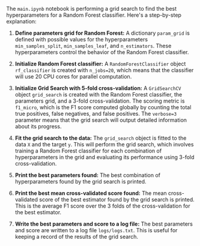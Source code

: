 The `main.ipynb` notebook is performing a grid search to find the best hyperparameters for a Random Forest classifier. Here's a step-by-step explanation:

1. **Define parameters grid for Random Forest:** A dictionary `param_grid` is defined with possible values for the hyperparameters `min_samples_split`, `min_samples_leaf`, and `n_estimators`. These hyperparameters control the behavior of the Random Forest classifier.

2. **Initialize Random Forest classifier:** A `RandomForestClassifier` object `rf_classifier` is created with `n_jobs=20`, which means that the classifier will use 20 CPU cores for parallel computation.

3. **Initialize Grid Search with 5-fold cross-validation:** A `GridSearchCV` object `grid_search` is created with the Random Forest classifier, the parameters grid, and a 3-fold cross-validation. The scoring metric is `f1_micro`, which is the F1 score computed globally by counting the total true positives, false negatives, and false positives. The `verbose=3` parameter means that the grid search will output detailed information about its progress.

4. **Fit the grid search to the data:** The `grid_search` object is fitted to the data `X` and the target `y`. This will perform the grid search, which involves training a Random Forest classifier for each combination of hyperparameters in the grid and evaluating its performance using 3-fold cross-validation.

5. **Print the best parameters found:** The best combination of hyperparameters found by the grid search is printed.

6. **Print the best mean cross-validated score found:** The mean cross-validated score of the best estimator found by the grid search is printed. This is the average F1 score over the 3 folds of the cross-validation for the best estimator.

7. **Write the best parameters and score to a log file:** The best parameters and score are written to a log file `logs/logs.txt`. This is useful for keeping a record of the results of the grid search.